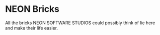 # NEON Bricks

All the bricks NEON SOFTWARE STUDIOS could possibly think of lie here and make their life easier.
